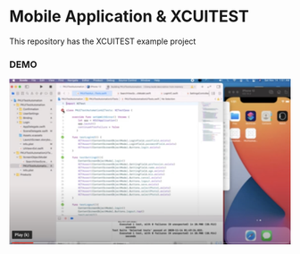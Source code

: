 # Mobile Application & XCUITEST 
This repository has the XCUITEST example project

### DEMO
[![Video](/demo.png)](https://youtu.be/mxh-5hywjWc "DEMO - Click to Watch!")

